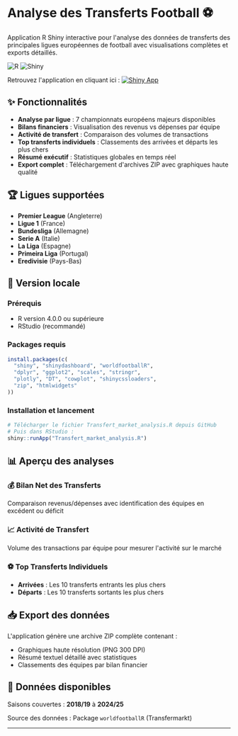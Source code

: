 # Analyse des Transferts Football ⚽
Application R Shiny interactive pour l'analyse des données de transferts des principales ligues européennes de football avec visualisations complètes et exports détaillés.

![R](https://img.shields.io/badge/R-276DC3?style=for-the-badge&logo=r&logoColor=white)
![Shiny](https://img.shields.io/badge/Shiny-blue?style=for-the-badge&logo=RStudio&logoColor=white)

Retrouvez l'application en cliquant ici : [![Shiny App](https://img.shields.io/badge/Shiny-App%20Live-blue?style=flat-square&logo=RStudio)]( https://rakostats.shinyapps.io/Transferts_market_analysis/)

## ✨ Fonctionnalités

- **Analyse par ligue** : 7 championnats européens majeurs disponibles
- **Bilans financiers** : Visualisation des revenus vs dépenses par équipe
- **Activité de transfert** : Comparaison des volumes de transactions
- **Top transferts individuels** : Classements des arrivées et départs les plus chers
- **Résumé exécutif** : Statistiques globales en temps réel
- **Export complet** : Téléchargement d'archives ZIP avec graphiques haute qualité

## 🏆 Ligues supportées

- **Premier League** (Angleterre)
- **Ligue 1** (France) 
- **Bundesliga** (Allemagne)
- **Serie A** (Italie)
- **La Liga** (Espagne)
- **Primeira Liga** (Portugal)
- **Eredivisie** (Pays-Bas)

## 🚀 Version locale

### Prérequis
- R version 4.0.0 ou supérieure
- RStudio (recommandé)

### Packages requis
```r
install.packages(c(
  "shiny", "shinydashboard", "worldfootballR", 
  "dplyr", "ggplot2", "scales", "stringr", 
  "plotly", "DT", "cowplot", "shinycssloaders", 
  "zip", "htmlwidgets"
))
```

### Installation et lancement
```r
# Télécharger le fichier Transfert_market_analysis.R depuis GitHub
# Puis dans RStudio :
shiny::runApp("Transfert_market_analysis.R")
```

## 📊 Aperçu des analyses

### 💰 Bilan Net des Transferts
Comparaison revenus/dépenses avec identification des équipes en excédent ou déficit

### 📈 Activité de Transfert  
Volume des transactions par équipe pour mesurer l'activité sur le marché

### ⚽ Top Transferts Individuels
- **Arrivées** : Les 10 transferts entrants les plus chers
- **Départs** : Les 10 transferts sortants les plus chers

## 📥 Export des données

L'application génère une archive ZIP complète contenant :
- Graphiques haute résolution (PNG 300 DPI)
- Résumé textuel détaillé avec statistiques
- Classements des équipes par bilan financier



## 📅 Données disponibles

Saisons couvertes : **2018/19** à **2024/25**

Source des données : Package `worldfootballR` (Transfermarkt)

---
